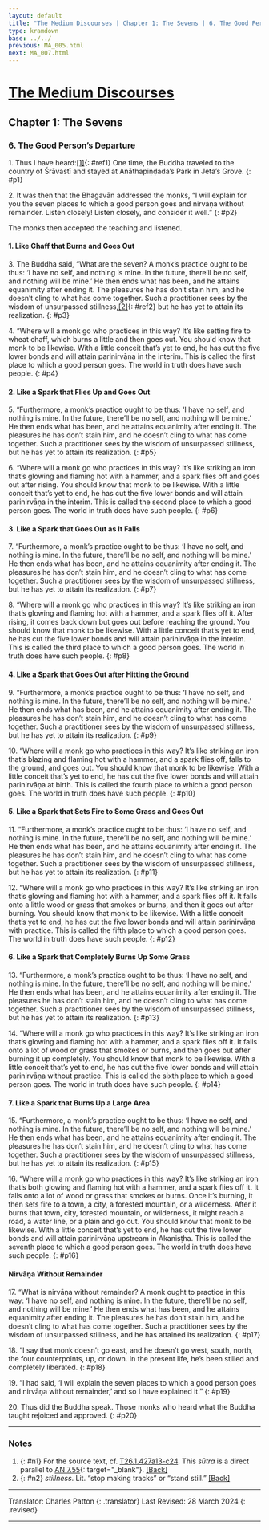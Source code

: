 ```yaml
---
layout: default
title: "The Medium Discourses | Chapter 1: The Sevens | 6. The Good Person’s Departure"
type: kramdown
base: ../../
previous: MA_005.html
next: MA_007.html
---
```


# [The Medium Discourses](index.html)
## Chapter 1: The Sevens
### 6. The Good Person’s Departure

1\. Thus I have heard:[\[1\]](#n1){: #ref1} One time, the Buddha traveled to the country of Śrāvastī and stayed at Anāthapiṇḍada’s Park in Jeta’s Grove.
{: #p1}

2\. It was then that the Bhagavān addressed the monks, “I will explain for you the seven places to which a good person goes and nirvāṇa without remainder. Listen closely! Listen closely, and consider it well.”
{: #p2}

The monks then accepted the teaching and listened.

#### 1. Like Chaff that Burns and Goes Out

3\. The Buddha said, “What are the seven? A monk’s practice ought to be thus: ‘I have no self, and nothing is mine. In the future, there’ll be no self, and nothing will be mine.’ He then ends what has been, and he attains equanimity after ending it. The pleasures he has don’t stain him, and he doesn’t cling to what has come together. Such a practitioner sees by the wisdom of unsurpassed stillness,[\[2\]](#n2){: #ref2} but he has yet to attain its realization.
{: #p3}

4\. “Where will a monk go who practices in this way? It’s like setting fire to wheat chaff, which burns a little and then goes out. You should know that monk to be likewise. With a little conceit that’s yet to end, he has cut the five lower bonds and will attain parinirvāṇa in the interim. This is called the first place to which a good person goes. The world in truth does have such people.
{: #p4}

#### 2. Like a Spark that Flies Up and Goes Out

5\. “Furthermore, a monk’s practice ought to be thus: ‘I have no self, and nothing is mine. In the future, there’ll be no self, and nothing will be mine.’ He then ends what has been, and he attains equanimity after ending it. The pleasures he has don’t stain him, and he doesn’t cling to what has come together. Such a practitioner sees by the wisdom of unsurpassed stillness, but he has yet to attain its realization.
{: #p5}

6\. “Where will a monk go who practices in this way? It’s like striking an iron that’s glowing and flaming hot with a hammer, and a spark flies off and goes out after rising. You should know that monk to be likewise. With a little conceit that’s yet to end, he has cut the five lower bonds and will attain parinirvāṇa in the interim. This is called the second place to which a good person goes. The world in truth does have such people.
{: #p6}

#### 3. Like a Spark that Goes Out as It Falls

7\. “Furthermore, a monk’s practice ought to be thus: ‘I have no self, and nothing is mine. In the future, there’ll be no self, and nothing will be mine.’ He then ends what has been, and he attains equanimity after ending it. The pleasures he has don’t stain him, and he doesn’t cling to what has come together. Such a practitioner sees by the wisdom of unsurpassed stillness, but he has yet to attain its realization.
{: #p7}

8\. “Where will a monk go who practices in this way? It’s like striking an iron that’s glowing and flaming hot with a hammer, and a spark flies off it. After rising, it comes back down but goes out before reaching the ground. You should know that monk to be likewise. With a little conceit that’s yet to end, he has cut the five lower bonds and will attain parinirvāṇa in the interim. This is called the third place to which a good person goes. The world in truth does have such people.
{: #p8}

#### 4. Like a Spark that Goes Out after Hitting the Ground

9\. “Furthermore, a monk’s practice ought to be thus: ‘I have no self, and nothing is mine. In the future, there’ll be no self, and nothing will be mine.’ He then ends what has been, and he attains equanimity after ending it. The pleasures he has don’t stain him, and he doesn’t cling to what has come together. Such a practitioner sees by the wisdom of unsurpassed stillness, but he has yet to attain its realization.
{: #p9}

10\. “Where will a monk go who practices in this way? It’s like striking an iron that’s blazing and flaming hot with a hammer, and a spark flies off, falls to the ground, and goes out. You should know that monk to be likewise. With a little conceit that’s yet to end, he has cut the five lower bonds and will attain parinirvāṇa at birth. This is called the fourth place to which a good person goes. The world in truth does have such people.
{: #p10}

#### 5. Like a Spark that Sets Fire to Some Grass and Goes Out

11\. “Furthermore, a monk’s practice ought to be thus: ‘I have no self, and nothing is mine. In the future, there’ll be no self, and nothing will be mine.’ He then ends what has been, and he attains equanimity after ending it. The pleasures he has don’t stain him, and he doesn’t cling to what has come together. Such a practitioner sees by the wisdom of unsurpassed stillness, but he has yet to attain its realization.
{: #p11}

12\. “Where will a monk go who practices in this way? It’s like striking an iron that’s glowing and flaming hot with a hammer, and a spark flies off it. It falls onto a little wood or grass that smokes or burns, and then it goes out after burning. You should know that monk to be likewise. With a little conceit that’s yet to end, he has cut the five lower bonds and will attain parinirvāṇa with practice. This is called the fifth place to which a good person goes. The world in truth does have such people.
{: #p12}

#### 6. Like a Spark that Completely Burns Up Some Grass

13\. “Furthermore, a monk’s practice ought to be thus: ‘I have no self, and nothing is mine. In the future, there’ll be no self, and nothing will be mine.’ He then ends what has been, and he attains equanimity after ending it. The pleasures he has don’t stain him, and he doesn’t cling to what has come together. Such a practitioner sees by the wisdom of unsurpassed stillness, but he has yet to attain its realization.
{: #p13}

14\. “Where will a monk go who practices in this way? It’s like striking an iron that’s glowing and flaming hot with a hammer, and a spark flies off it. It falls onto a lot of wood or grass that smokes or burns, and then goes out after burning it up completely. You should know that monk to be likewise. With a little conceit that’s yet to end, he has cut the five lower bonds and will attain parinirvāṇa without practice. This is called the sixth place to which a good person goes. The world in truth does have such people.
{: #p14}

#### 7. Like a Spark that Burns Up a Large Area

15\. “Furthermore, a monk’s practice ought to be thus: ‘I have no self, and nothing is mine. In the future, there’ll be no self, and nothing will be mine.’ He then ends what has been, and he attains equanimity after ending it. The pleasures he has don’t stain him, and he doesn’t cling to what has come together. Such a practitioner sees by the wisdom of unsurpassed stillness, but he has yet to attain its realization.
{: #p15}

16\. “Where will a monk go who practices in this way? It’s like striking an iron that’s both glowing and flaming hot with a hammer, and a spark flies off it. It falls onto a lot of wood or grass that smokes or burns. Once it’s burning, it then sets fire to a town, a city, a forested mountain, or a wilderness. After it burns that town, city, forested mountain, or wilderness, it might reach a road, a water line, or a plain and go out. You should know that monk to be likewise. With a little conceit that’s yet to end, he has cut the five lower bonds and will attain parinirvāṇa upstream in Akaniṣṭha. This is called the seventh place to which a good person goes. The world in truth does have such people.
{: #p16}

#### Nirvāṇa Without Remainder

17\. “What is nirvāṇa without remainder? A monk ought to practice in this way: ‘I have no self, and nothing is mine. In the future, there’ll be no self, and nothing will be mine.’ He then ends what has been, and he attains equanimity after ending it. The pleasures he has don’t stain him, and he doesn’t cling to what has come together. Such a practitioner sees by the wisdom of unsurpassed stillness, and he has attained its realization.
{: #p17}

18\. “I say that monk doesn’t go east, and he doesn’t go west, south, north, the four counterpoints, up, or down. In the present life, he’s been stilled and completely liberated.
{: #p18}

19\. “I had said, ‘I will explain the seven places to which a good person goes and nirvāṇa without remainder,’ and so I have explained it.”
{: #p19}

20\. Thus did the Buddha speak. Those monks who heard what the Buddha taught rejoiced and approved.
{: #p20}

---

### Notes

1. {: #n1} For the source text, cf. <a href="https://cbetaonline.dila.edu.tw/zh/T01n0026_p0427a13" target="_blank">T26.1.427a13-c24</a>. This <em>sūtra</em> is a direct parallel to [AN 7.55](https://suttacentral.net/an7.55){: target="_blank"}. [\[Back\]](#ref1)
2. {: #n2} *stillness*. Lit. “stop making tracks” or “stand still.” [\[Back\]](#ref2)

---

Translator: Charles Patton
{: .translator}
Last Revised: 28 March 2024
{: .revised}

---